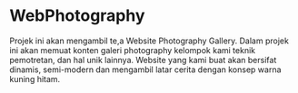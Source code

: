# WebPhotography
Projek ini akan mengambil te,a Website Photography Gallery. Dalam projek ini akan memuat konten galeri photography kelompok kami teknik pemotretan, dan hal unik lainnya. Website yang kami buat akan bersifat dinamis, semi-modern dan mengambil latar cerita dengan konsep warna kuning hitam. 

